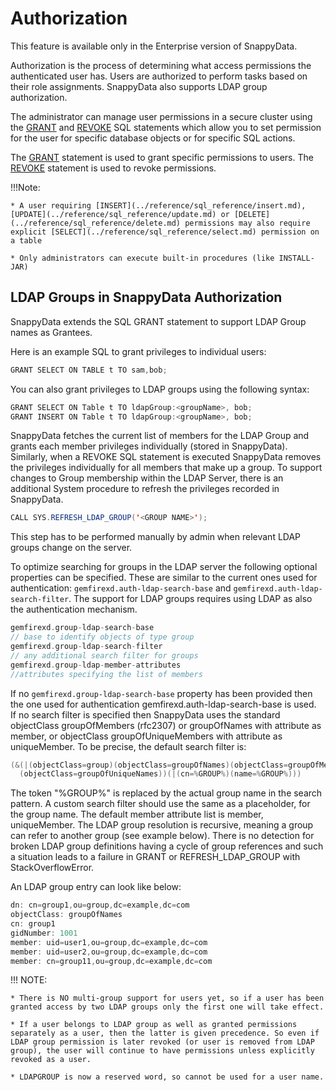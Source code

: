 #  Authorization

<ent>This feature is available only in the Enterprise version of SnappyData. </br></ent>

Authorization is the process of determining what access permissions the authenticated user has. Users are authorized to perform tasks based on their role assignments. SnappyData also supports LDAP group authorization.

The administrator can manage user permissions in a secure cluster using the [GRANT](../reference/sql_reference/grant.md) and [REVOKE](../reference/sql_reference/revoke.md) SQL statements which allow you to set permission for the user for specific database objects or for specific SQL actions. 

The [GRANT](../reference/sql_reference/grant.md) statement is used to grant specific permissions to users. The [REVOKE](../reference/sql_reference/revoke.md) statement is used to revoke permissions.

!!!Note:

	* A user requiring [INSERT](../reference/sql_reference/insert.md), [UPDATE](../reference/sql_reference/update.md) or [DELETE](../reference/sql_reference/delete.md) permissions may also require explicit [SELECT](../reference/sql_reference/select.md) permission on a table
	
	* Only administrators can execute built-in procedures (like INSTALL-JAR)

## LDAP Groups in SnappyData Authorization
SnappyData extends the SQL GRANT statement to support LDAP Group names as Grantees.

Here is an example SQL to grant privileges to individual users:
```scala
GRANT SELECT ON TABLE t TO sam,bob;
```

You can also grant privileges to LDAP groups using the following syntax:

```scala
GRANT SELECT ON Table t TO ldapGroup:<groupName>, bob;
GRANT INSERT ON Table t TO ldapGroup:<groupName>, bob;
```

SnappyData fetches the current list of members for the LDAP Group and grants each member privileges individually (stored in SnappyData). </br>
Similarly, when a REVOKE SQL statement is executed SnappyData removes the privileges individually for all members that make up a group. To support changes to Group membership within the LDAP Server, there is an additional System procedure to refresh the privileges recorded in SnappyData.

```scala
CALL SYS.REFRESH_LDAP_GROUP('<GROUP NAME>');
```

This step has to be performed manually by admin when relevant LDAP groups change on the server.

To optimize searching for groups in the LDAP server the following optional properties can be specified. These are similar to the current ones used for authentication: `gemfirexd.auth-ldap-search-base` and `gemfirexd.auth-ldap-search-filter`. The support for LDAP groups requires using LDAP as also the authentication mechanism.

```scala
gemfirexd.group-ldap-search-base
// base to identify objects of type group
gemfirexd.group-ldap-search-filter
// any additional search filter for groups
gemfirexd.group-ldap-member-attributes
//attributes specifying the list of members
```

If no `gemfirexd.group-ldap-search-base` property has been provided then the one used for authentication gemfirexd.auth-ldap-search-base is used. </br>
If no search filter is specified then SnappyData uses the standard objectClass groupOfMembers (rfc2307) or groupOfNames with attribute as member, or objectClass groupOfUniqueMembers with attribute as uniqueMember.
To be precise, the default search filter is:

```scala
(&(|(objectClass=group)(objectClass=groupOfNames)(objectClass=groupOfMembers)
  (objectClass=groupOfUniqueNames))(|(cn=%GROUP%)(name=%GROUP%)))
```

The token "%GROUP%" is replaced by the actual group name in the search pattern. A custom search filter should use the same as a placeholder, for the group name. The default member attribute list is member, uniqueMember. The LDAP group resolution is recursive, meaning a group can refer to another group (see example below). There is no detection for broken LDAP group definitions having a cycle of group references and such a situation leads to a failure in GRANT or REFRESH_LDAP_GROUP with StackOverflowError.

An LDAP group entry can look like below:

```scala
dn: cn=group1,ou=group,dc=example,dc=com
objectClass: groupOfNames
cn: group1
gidNumber: 1001
member: uid=user1,ou=group,dc=example,dc=com
member: uid=user2,ou=group,dc=example,dc=com
member: cn=group11,ou=group,dc=example,dc=com
```

!!! NOTE:

	* There is NO multi-group support for users yet, so if a user has been granted access by two LDAP groups only the first one will take effect.

	* If a user belongs to LDAP group as well as granted permissions separately as a user, then the latter is given precedence. So even if LDAP group permission is later revoked (or user is removed from LDAP group), the user will continue to have permissions unless explicitly revoked as a user.

	* LDAPGROUP is now a reserved word, so cannot be used for a user name.
